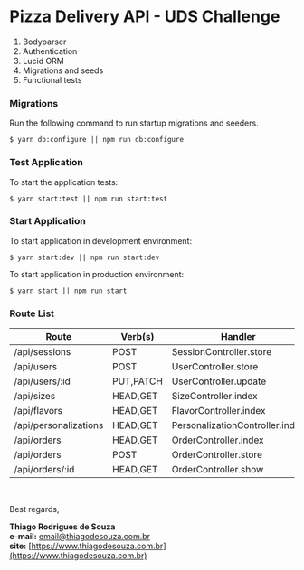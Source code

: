 # Pizza Delivery API - UDS Challenge

1. Bodyparser
2. Authentication
3. Lucid ORM
4. Migrations and seeds
5. Functional tests

### Migrations

Run the following command to run startup migrations and seeders.

```shell
$ yarn db:configure || npm run db:configure
```

### Test Application

To start the application tests:

```shell
$ yarn start:test || npm run start:test
```

### Start Application

To start application in development environment:

```shell
$ yarn start:dev || npm run start:dev
```

To start application in production environment:

```shell
$ yarn start || npm run start
```

### Route List

| Route                 | Verb(s)   | Handler                         | Middleware         | Name                   |
| --------------------- | --------- | ------------------------------- | ------------------ | ---------------------- |
| /api/sessions         | POST      | SessionController.store         | av:StoreSession    | sessions.store         |
| /api/users            | POST      | UserController.store            | av:StoreUser       | users.store            |
| /api/users/:id        | PUT,PATCH | UserController.update           | auth,av:UpdateUser | users.update           |
| /api/sizes            | HEAD,GET  | SizeController.index            | auth               | sizes.index            |
| /api/flavors          | HEAD,GET  | FlavorController.index          | auth               | flavors.index          |
| /api/personalizations | HEAD,GET  | PersonalizationController.index | auth               | personalizations.index |
| /api/orders           | HEAD,GET  | OrderController.index           | auth               | orders.index           |
| /api/orders           | POST      | OrderController.store           | auth,av:StoreOrder | orders.store           |
| /api/orders/:id       | HEAD,GET  | OrderController.show            | auth               | orders.show            |

<br />

Best regards,

**Thiago Rodrigues de Souza** \
**e-mail:** email@thiagodesouza.com.br \
**site:** [https://www.thiagodesouza.com.br](https://www.thiagodesouza.com.br)
